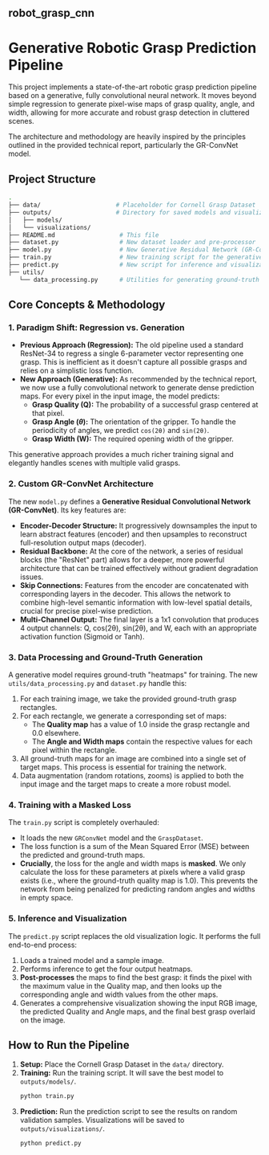 ## robot_grasp_cnn
# Generative Robotic Grasp Prediction Pipeline

This project implements a state-of-the-art robotic grasp prediction pipeline based on a generative, fully convolutional neural network. It moves beyond simple regression to generate pixel-wise maps of grasp quality, angle, and width, allowing for more accurate and robust grasp detection in cluttered scenes.

The architecture and methodology are heavily inspired by the principles outlined in the provided technical report, particularly the GR-ConvNet model.

## Project Structure
```bash
.
├── data/                     # Placeholder for Cornell Grasp Dataset
├── outputs/                  # Directory for saved models and visualizations
│   ├── models/
│   └── visualizations/
├── README.md                  # This file
├── dataset.py                 # New dataset loader and pre-processor
├── model.py                   # New Generative Residual Network (GR-ConvNet)
├── train.py                   # New training script for the generative model
├── predict.py                 # New script for inference and visualization
├── utils/
   └── data_processing.py      # Utilities for generating ground-truth maps
```

## Core Concepts & Methodology

### 1. Paradigm Shift: Regression vs. Generation

* **Previous Approach (Regression):** The old pipeline used a standard ResNet-34 to regress a single 6-parameter vector representing one grasp. This is inefficient as it doesn't capture all possible grasps and relies on a simplistic loss function.
* **New Approach (Generative):** As recommended by the technical report, we now use a fully convolutional network to generate dense prediction maps. For every pixel in the input image, the model predicts:
    * **Grasp Quality (Q):** The probability of a successful grasp centered at that pixel.
    * **Grasp Angle ($\theta$):** The orientation of the gripper. To handle the periodicity of angles, we predict `cos(2θ)` and `sin(2θ)`.
    * **Grasp Width (W):** The required opening width of the gripper.

This generative approach provides a much richer training signal and elegantly handles scenes with multiple valid grasps.

### 2. Custom GR-ConvNet Architecture

The new `model.py` defines a **Generative Residual Convolutional Network (GR-ConvNet)**. Its key features are:

* **Encoder-Decoder Structure:** It progressively downsamples the input to learn abstract features (encoder) and then upsamples to reconstruct full-resolution output maps (decoder).
* **Residual Backbone:** At the core of the network, a series of residual blocks (the "ResNet" part) allows for a deeper, more powerful architecture that can be trained effectively without gradient degradation issues.
* **Skip Connections:** Features from the encoder are concatenated with corresponding layers in the decoder. This allows the network to combine high-level semantic information with low-level spatial details, crucial for precise pixel-wise prediction.
* **Multi-Channel Output:** The final layer is a 1x1 convolution that produces 4 output channels: Q, cos(2θ), sin(2θ), and W, each with an appropriate activation function (Sigmoid or Tanh).

### 3. Data Processing and Ground-Truth Generation

A generative model requires ground-truth "heatmaps" for training. The new `utils/data_processing.py` and `dataset.py` handle this:

1.  For each training image, we take the provided ground-truth grasp rectangles.
2.  For each rectangle, we generate a corresponding set of maps:
    * The **Quality map** has a value of 1.0 inside the grasp rectangle and 0.0 elsewhere.
    * The **Angle and Width maps** contain the respective values for each pixel within the rectangle.
3.  All ground-truth maps for an image are combined into a single set of target maps. This process is essential for training the network.
4.  Data augmentation (random rotations, zooms) is applied to both the input image and the target maps to create a more robust model.

### 4. Training with a Masked Loss

The `train.py` script is completely overhauled:

* It loads the new `GRConvNet` model and the `GraspDataset`.
* The loss function is a sum of the Mean Squared Error (MSE) between the predicted and ground-truth maps.
* **Crucially**, the loss for the angle and width maps is **masked**. We only calculate the loss for these parameters at pixels where a valid grasp exists (i.e., where the ground-truth quality map is 1.0). This prevents the network from being penalized for predicting random angles and widths in empty space.

### 5. Inference and Visualization

The `predict.py` script replaces the old visualization logic. It performs the full end-to-end process:

1.  Loads a trained model and a sample image.
2.  Performs inference to get the four output heatmaps.
3.  **Post-processes** the maps to find the best grasp: it finds the pixel with the maximum value in the Quality map, and then looks up the corresponding angle and width values from the other maps.
4.  Generates a comprehensive visualization showing the input RGB image, the predicted Quality and Angle maps, and the final best grasp overlaid on the image.

## How to Run the Pipeline

1.  **Setup:** Place the Cornell Grasp Dataset in the `data/` directory.
2.  **Training:** Run the training script. It will save the best model to `outputs/models/`.
    ```bash
    python train.py
    ```
3.  **Prediction:** Run the prediction script to see the results on random validation samples. Visualizations will be saved to `outputs/visualizations/`.
    ```bash
    python predict.py
    ```
